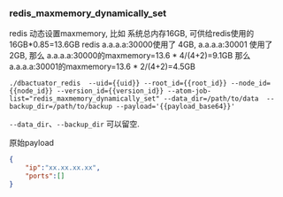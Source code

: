 ### redis_maxmemory_dynamically_set
redis 动态设置maxmemory,
比如 系统总内存16GB, 可供给redis使用的 16GB*0.85=13.6GB
redis a.a.a.a:30000使用了 4GB, a.a.a.a:30001 使用了 2GB,
那么  a.a.a.a:30000的maxmemory=13.6 * 4/(4+2)=9.1GB
那么  a.a.a.a:30001的maxmemory=13.6 * 2/(4+2)=4.5GB
```
./dbactuator_redis  --uid={{uid}} --root_id={{root_id}} --node_id={{node_id}} --version_id={{version_id}} --atom-job-list="redis_maxmemory_dynamically_set" --data_dir=/path/to/data  --backup_dir=/path/to/backup --payload='{{payload_base64}}'
```

`--data_dir`、`--backup_dir` 可以留空.  

原始payload
```json
{
    "ip":"xx.xx.xx.xx",
    "ports":[]
}
```